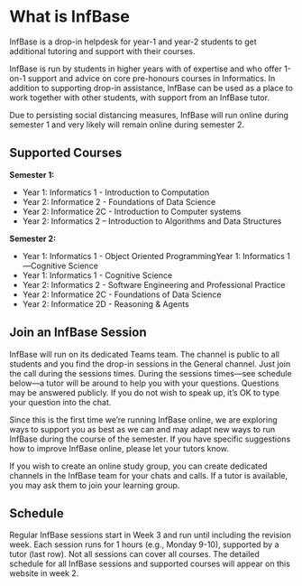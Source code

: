 # What is InfBase

InfBase is a drop-in helpdesk for year-1 and year-2 students to get additional tutoring and support with their courses.

InfBase is run by students in higher years with of expertise and who offer 1-on-1 support and advice on core pre-honours courses in Informatics. In addition to supporting drop-in assistance, InfBase can be used as a place to work together with other students, with support from an InfBase tutor.

Due to persisting social distancing measures, InfBase will run online during semester 1 and very likely will remain online during semester 2.

## Supported Courses 

__Semester 1:__
* Year 1: Informatics 1 - Introduction to Computation
* Year 2: Informatice 2 - Foundations of Data Science
* Year 2: Informatice 2C - Introduction to Computer systems
* Year 2: Informatics 2 – Introduction to Algorithms and Data Structures

__Semester 2:__
* Year 1: Informatics 1 - Object Oriented ProgrammingYear 1: Informatics 1—Cognitive Science
* Year 1: Informatics 1 - Cognitive Science 
* Year 2: Informatics 2 - Software Engineering and Professional Practice
* Year 2: Informatice 2C - Foundations of Data Science
* Year 2: Informatice 2D - Reasoning & Agents


## Join an InfBase Session

InfBase will run on its dedicated Teams team. The channel is public to all students and you find the drop-in sessions in the General channel. Just join the call during the sessions times. During the sessions times—see schedule below—a tutor will be around to help you with your questions. Questions may be answered publicly. If you do not wish to speak up, it’s OK to type your question into the chat. 

Since this is the first time we’re running InfBase online, we are exploring ways to support you as best as we can and may adapt new ways to run InfBase during the course of the semester. If you have specific suggestions how to improve InfBase online, please let your tutors know.

If you wish to create an online study group, you can create dedicated channels in the InfBase team for your chats and calls. If a tutor is available, you may ask them to join your learning group.

## Schedule

Regular InfBase sessions start in Week 3 and run until including the revision week. Each session runs for 1 hours (e.g., Monday 9-10), supported by a tutor (last row). Not all sessions can cover all courses. The detailed schedule for all InfBase sessions and supported courses will appear on this website in week 2.


